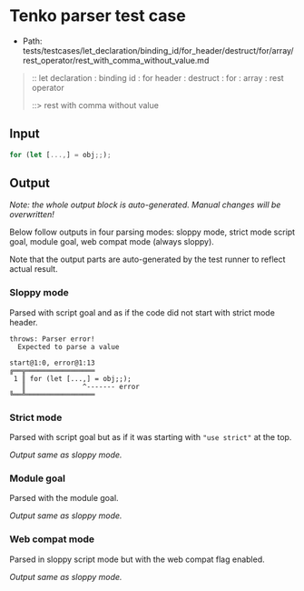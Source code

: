 # Tenko parser test case

- Path: tests/testcases/let_declaration/binding_id/for_header/destruct/for/array/rest_operator/rest_with_comma_without_value.md

> :: let declaration : binding id : for header : destruct : for : array : rest operator
>
> ::> rest with comma without value

## Input

`````js
for (let [...,] = obj;;);
`````

## Output

_Note: the whole output block is auto-generated. Manual changes will be overwritten!_

Below follow outputs in four parsing modes: sloppy mode, strict mode script goal, module goal, web compat mode (always sloppy).

Note that the output parts are auto-generated by the test runner to reflect actual result.

### Sloppy mode

Parsed with script goal and as if the code did not start with strict mode header.

`````
throws: Parser error!
  Expected to parse a value

start@1:0, error@1:13
╔══╦═════════════════
 1 ║ for (let [...,] = obj;;);
   ║              ^------- error
╚══╩═════════════════

`````

### Strict mode

Parsed with script goal but as if it was starting with `"use strict"` at the top.

_Output same as sloppy mode._

### Module goal

Parsed with the module goal.

_Output same as sloppy mode._

### Web compat mode

Parsed in sloppy script mode but with the web compat flag enabled.

_Output same as sloppy mode._
